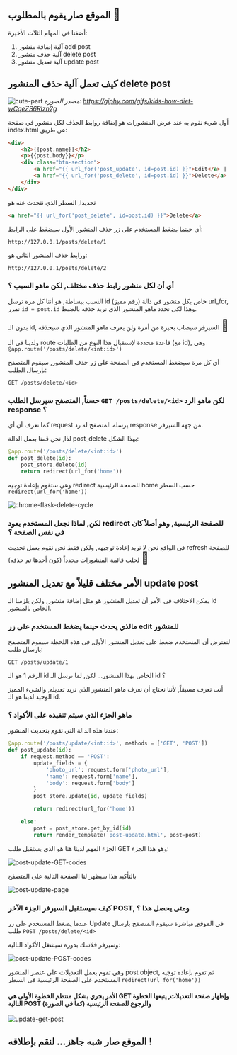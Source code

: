 ## الموقع صار يقوم بالمطلوب <span style="font-size: 26px;">:confetti_ball:</span>

أضفنا في المهام الثلاث الأخيرة:

1. آلية إضافة منشور add post
2. آلية حذف منشور delete post
3. آلية تعديل منشور update post

## كيف تعمل آلية حذف المنشور delete post

![cute-part](./assets/cute-part.gif)
<em>مصدر الصورة: https://giphy.com/gifs/kids-how-diet-wCqeZS6Rlzn2g</em>

أول شيء نقوم به عند عرض المنشورات هو إضافة روابط الحذف لكل منشور في صفحة index.html عن طريق:

```html
<div>
    <h2>{{post.name}}</h2>
    <p>{{post.body}}</p>
    <div class="btn-section">
        <a href="{{ url_for('post_update', id=post.id) }}">Edit</a> |
        <a href="{{ url_for('post_delete', id=post.id) }}">Delete</a>
    </div>
</div>
```

تحديدا, السطر الذي نتحدث عنه هو

```html
<a href="{{ url_for('post_delete', id=post.id) }}">Delete</a>
```

أي حينما يضغط المستخدم على زر حذف المنشور الأول سيضغط على الرابط:

```
http://127.0.0.1/posts/delete/1
```

ورابط حذف المنشور الثاني هو:

```
http://127.0.0.1/posts/delete/2
```

### أي أن لكل منشور رابط حذف مختلف, لكن ماهو السبب ؟

السبب ببساطة, هو أننا كل مرة نرسل id (رقم مميز) خاص بكل منشور في دالة url_for, نمرر `id = post.id` وهذا لكي نحدد ماهو المنشور الذي نريد حذفه بالضبط.

بدون الـ id, السيرفر سيصاب بحيرة من أمرة ولن يعرف ماهو المنشور الذي سيحذفه <span style="font-size: 26px;">:thinking:</span>

ولدينا في الـ route قاعدة محددة لإستقبال هذا النوع من الطلبات (مع id), وهي `@app.route('/posts/delete/<int:id>')`

أي كل مرة سيضغط المستخدم في الصفحة على زر حذف المنشور, سيقوم المتصفح بإرسال الطلب:

```
GET /posts/delete/<id>
```

### حسناً, المتصفح سيرسل الطلب `GET /posts/delete/<id>` لكن ماهو الرد response ؟

كما نعرف أن أي request يرسله المتصفح له رد response من جهة السيرفر.

لذا, نحن قمنا بعمل الدالة post_delete بهذا الشكل:

```python
@app.route('/posts/delete/<int:id>')
def post_delete(id):
    post_store.delete(id)
    return redirect(url_for('home'))
```

وهي ستقوم بإعادة توجيه redirect للصفحة الرئيسية home حسب السطر `redirect(url_for('home'))`

![chrome-flask-delete-cycle](./assets/chrome-flask-delete-cycle.png)

### لكن, لماذا نجعل المستخدم يعود redirect للصفحة الرئيسية, وهو أصلاً كان في نفس الصفحة ؟

في الواقع نحن لا نريد إعادة توجيهه, ولكن فقط نحن نقوم بعمل تحديث refresh للصفحة لجلب قائمة المنشورات مجدداً (كون أحدها تم حذفه)	<span style="font-size: 26px;">:slightly_smiling_face:</span>

## الأمر مختلف قليلاً مع تعديل المنشور update post

يمكن الاختلاف في الأمر أن تعديل المنشور هو مثل إضافة منشور, ولكن يلزمنا الـ id الخاص بالمنشور.

### مالذي يحدث حينما يضغط المستخدم على زر edit للمنشور

لنفترض أن المستخدم ضغط على تعديل المنشور الأول, في هذه اللحظة سيقوم المتصفح بارسال طلب:

```
GET /posts/update/1
```

الرقم 1 هو الـ id الخاص بهذا المنشور... لكن, لما نرسل الـ id ؟

أنت تعرف مسبقاً, لأننا نحتاج أن نعرف ماهو المنشور الذي نريد تعديله, والشيء المميز الوحيد لدينا هو الـ id.

### ماهو الجزء الذي سيتم تنفيذه على الأكواد ؟

عندنا هذه الدالة التي تقوم بتحديث المنشور:

```python
@app.route('/posts/update/<int:id>', methods = ['GET', 'POST'])
def post_update(id):
    if request.method == 'POST':
        update_fields = {
            'photo_url': request.form['photo_url'], 
            'name': request.form['name'], 
            'body': request.form['body']
        }
        post_store.update(id, update_fields)

        return redirect(url_for('home'))

    else:
        post = post_store.get_by_id(id)
        return render_template('post-update.html', post=post)
```

الجزء المهم لدينا هنا هو الذي يستقبل طلب GET وهو هذا الجزء:

![post-update-GET-codes](./assets/post-update-GET-codes.png)

بالتأكيد هذا سيظهر لنا الصفحة التالية على المتصفح

![post-update-page](./assets/post-update-page.png)

### كيف سيستقبل السيرفر الجزء الآخر POST, ومتى يحصل هذا ؟

عندما يضغط المستخدم على زر Update في الموقع, مباشرة سيقوم المتصفح بارسال طلب `POST /posts/delete/<id>`

وسيرفر فلاسك بدوره سيشغل الأكواد التالية:

![post-update-POST-codes](./assets/post-update-POST-codes.png)

وهي تقوم بعمل التعديلات على عنصر المنشور post object, ثم تقوم بإعادة توجيه المستخدم على الصفحة الرئيسية في السطر `redirect(url_for('home'))`

#### الأمر يجري بشكل منتظم الخطوة الأولى هي GET وإظهار صفحة التعديلات, يتبعها الخطوة التالية POST والرجوع للصفحة الرئيسية (كما في الصورة)

![update-get-post](./assets/update-get-post.png)

## الموقع صار شبه جاهز... لنقم بإطلاقه !
